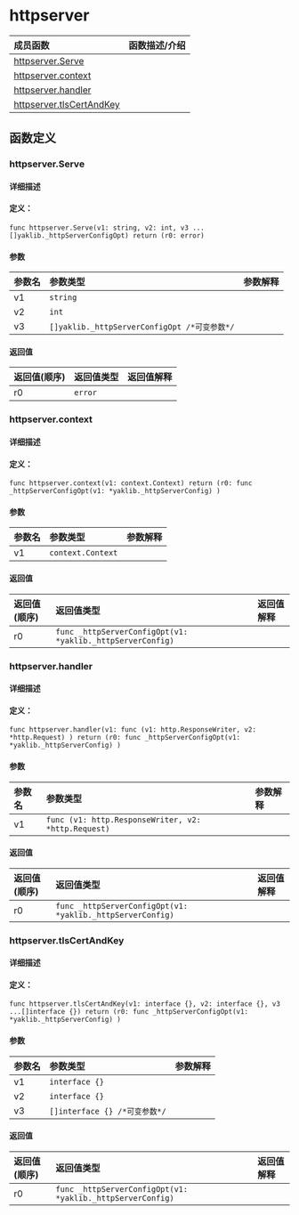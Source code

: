 # httpserver


|成员函数|函数描述/介绍|
|:------|:--------|
 | [httpserver.Serve](#httpserverserve) |  |
 | [httpserver.context](#httpservercontext) |  |
 | [httpserver.handler](#httpserverhandler) |  |
 | [httpserver.tlsCertAndKey](#httpservertlscertandkey) |  |




 



## 函数定义

### httpserver.Serve



#### 详细描述



#### 定义：

`func httpserver.Serve(v1: string, v2: int, v3 ...[]yaklib._httpServerConfigOpt) return (r0: error)`


#### 参数

|参数名|参数类型|参数解释|
|:-----------|:---------- |:-----------|
| v1 | `string` |   |
| v2 | `int` |   |
| v3 | `[]yaklib._httpServerConfigOpt /*可变参数*/` |   |





#### 返回值

|返回值(顺序)|返回值类型|返回值解释|
|:-----------|:---------- |:-----------|
| r0 | `error` |   |


 
### httpserver.context



#### 详细描述



#### 定义：

`func httpserver.context(v1: context.Context) return (r0: func _httpServerConfigOpt(v1: *yaklib._httpServerConfig) )`


#### 参数

|参数名|参数类型|参数解释|
|:-----------|:---------- |:-----------|
| v1 | `context.Context` |   |





#### 返回值

|返回值(顺序)|返回值类型|返回值解释|
|:-----------|:---------- |:-----------|
| r0 | `func _httpServerConfigOpt(v1: *yaklib._httpServerConfig) ` |   |


 
### httpserver.handler



#### 详细描述



#### 定义：

`func httpserver.handler(v1: func (v1: http.ResponseWriter, v2: *http.Request) ) return (r0: func _httpServerConfigOpt(v1: *yaklib._httpServerConfig) )`


#### 参数

|参数名|参数类型|参数解释|
|:-----------|:---------- |:-----------|
| v1 | `func (v1: http.ResponseWriter, v2: *http.Request) ` |   |





#### 返回值

|返回值(顺序)|返回值类型|返回值解释|
|:-----------|:---------- |:-----------|
| r0 | `func _httpServerConfigOpt(v1: *yaklib._httpServerConfig) ` |   |


 
### httpserver.tlsCertAndKey



#### 详细描述



#### 定义：

`func httpserver.tlsCertAndKey(v1: interface {}, v2: interface {}, v3 ...[]interface {}) return (r0: func _httpServerConfigOpt(v1: *yaklib._httpServerConfig) )`


#### 参数

|参数名|参数类型|参数解释|
|:-----------|:---------- |:-----------|
| v1 | `interface {}` |   |
| v2 | `interface {}` |   |
| v3 | `[]interface {} /*可变参数*/` |   |





#### 返回值

|返回值(顺序)|返回值类型|返回值解释|
|:-----------|:---------- |:-----------|
| r0 | `func _httpServerConfigOpt(v1: *yaklib._httpServerConfig) ` |   |


 


